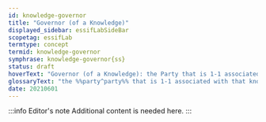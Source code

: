 ```yaml
---
id: knowledge-governor
title: "Governor (of a Knowledge)"
displayed_sidebar: essifLabSideBar
scopetag: essifLab
termtype: concept
termid: knowledge-governor
symphrase: knowledge-governor{ss}
status: draft
hoverText: "Governor (of a Knowledge): the Party that is 1-1 associated with that knowledge."
glossaryText: "the %%party^party%% that is 1-1 associated with that knowledge."
date: 20210601
---
```


:::info Editor's note
Additional content is needed here.
:::
